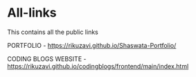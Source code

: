 # All-links
This contains all the public links

PORTFOLIO - https://rikuzavi.github.io/Shaswata-Portfolio/

CODING BLOGS WEBSITE - https://rikuzavi.github.io/codingblogs/frontend/main/index.html

